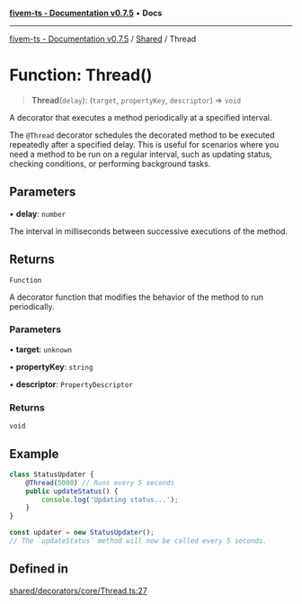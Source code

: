 [**fivem-ts - Documentation v0.7.5**](../../../README.md) • **Docs**

***

[fivem-ts - Documentation v0.7.5](../../../README.md) / [Shared](../README.md) / Thread

# Function: Thread()

> **Thread**(`delay`): (`target`, `propertyKey`, `descriptor`) => `void`

A decorator that executes a method periodically at a specified interval.

The `@Thread` decorator schedules the decorated method to be executed repeatedly after a specified delay.
This is useful for scenarios where you need a method to be run on a regular interval, such as updating
status, checking conditions, or performing background tasks.

## Parameters

• **delay**: `number`

The interval in milliseconds between successive executions of the method.

## Returns

`Function`

A decorator function that modifies the behavior of the method to run periodically.

### Parameters

• **target**: `unknown`

• **propertyKey**: `string`

• **descriptor**: `PropertyDescriptor`

### Returns

`void`

## Example

```ts
class StatusUpdater {
    @Thread(5000) // Runs every 5 seconds
    public updateStatus() {
        console.log('Updating status...');
    }
}

const updater = new StatusUpdater();
// The `updateStatus` method will now be called every 5 seconds.
```

## Defined in

[shared/decorators/core/Thread.ts:27](https://github.com/Purpose-Dev/fivem-ts/blob/main/src/shared/decorators/core/Thread.ts#L27)

